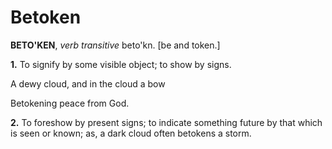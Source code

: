 # Betoken

**BETO'KEN**, _verb transitive_ beto'kn. \[be and token.\]

**1.** To signify by some visible object; to show by signs.

A dewy cloud, and in the cloud a bow

Betokening peace from God.

**2.** To foreshow by present signs; to indicate something future by that which is seen or known; as, a dark cloud often betokens a storm.